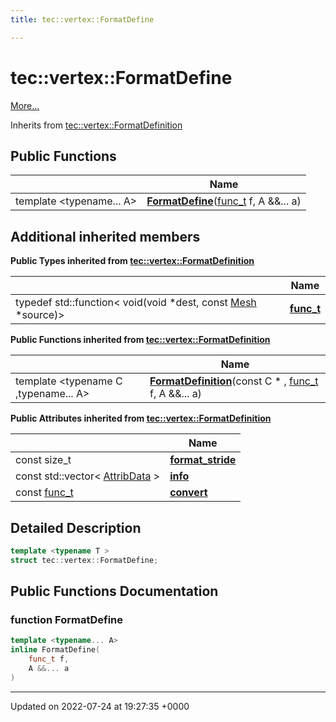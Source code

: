 ```yaml
---
title: tec::vertex::FormatDefine

---
```


# tec::vertex::FormatDefine



 [More...](#detailed-description)

Inherits from [tec::vertex::FormatDefinition](/engine/Classes/structtec_1_1vertex_1_1_format_definition/)

## Public Functions

|                | Name           |
| -------------- | -------------- |
| template <typename... A\> <br>| **[FormatDefine](/engine/Classes/structtec_1_1vertex_1_1_format_define/#function-formatdefine)**([func_t](/engine/Classes/structtec_1_1vertex_1_1_format_definition/#typedef-func-t) f, A &&... a) |

## Additional inherited members

**Public Types inherited from [tec::vertex::FormatDefinition](/engine/Classes/structtec_1_1vertex_1_1_format_definition/)**

|                | Name           |
| -------------- | -------------- |
| typedef std::function< void(void *dest, const [Mesh](/engine/Classes/structtec_1_1_mesh/) *source)> | **[func_t](/engine/Classes/structtec_1_1vertex_1_1_format_definition/#typedef-func-t)**  |

**Public Functions inherited from [tec::vertex::FormatDefinition](/engine/Classes/structtec_1_1vertex_1_1_format_definition/)**

|                | Name           |
| -------------- | -------------- |
| template <typename C ,typename... A\> <br>| **[FormatDefinition](/engine/Classes/structtec_1_1vertex_1_1_format_definition/#function-formatdefinition)**(const C * , [func_t](/engine/Classes/structtec_1_1vertex_1_1_format_definition/#typedef-func-t) f, A &&... a) |

**Public Attributes inherited from [tec::vertex::FormatDefinition](/engine/Classes/structtec_1_1vertex_1_1_format_definition/)**

|                | Name           |
| -------------- | -------------- |
| const size_t | **[format_stride](/engine/Classes/structtec_1_1vertex_1_1_format_definition/#variable-format-stride)**  |
| const std::vector< [AttribData](/engine/Classes/structtec_1_1vertex_1_1_attrib_data/) > | **[info](/engine/Classes/structtec_1_1vertex_1_1_format_definition/#variable-info)**  |
| const [func_t](/engine/Classes/structtec_1_1vertex_1_1_format_definition/#typedef-func-t) | **[convert](/engine/Classes/structtec_1_1vertex_1_1_format_definition/#variable-convert)**  |


## Detailed Description

```cpp
template <typename T >
struct tec::vertex::FormatDefine;
```

## Public Functions Documentation

### function FormatDefine

```cpp
template <typename... A>
inline FormatDefine(
    func_t f,
    A &&... a
)
```


-------------------------------

Updated on 2022-07-24 at 19:27:35 +0000
